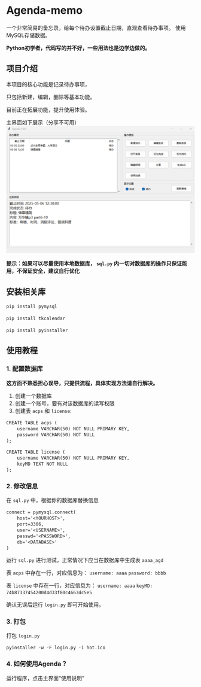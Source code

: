 # Agenda-memo
一个非常简易的备忘录，给每个待办设置截止日期，直观查看待办事项。
使用MySQL存储数据。

**Python初学者，代码写的并不好，一些用法也是边学边做的。**

## 项目介绍

本项目的核心功能是记录待办事项，

只包括新建，编辑，删除等基本功能。

目前正在拓展功能，提升使用体验。

主界面如下展示（分享不可用）
![Alt Text](preview.png)


**提示：如果可以尽量使用本地数据库， `sql.py` 内一切对数据库的操作只保证能用，不保证安全，建议自行优化**

## 安装相关库

```
pip install pymysql

pip install tkcalendar

pip install pyinstaller
```

## 使用教程

### 1. 配置数据库
**这方面不熟悉担心误导，只提供流程，具体实现方法请自行解决。**
1. 创建一个数据库
2. 创建一个账号，要有对该数据库的读写权限
3. 创建表 `acps` 和 `license`:
```
CREATE TABLE acps (
	username VARCHAR(50) NOT NULL PRIMARY KEY,
	password VARCHAR(50) NOT NULL
);
```
```
CREATE TABLE license (
	username VARCHAR(50) NOT NULL PRIMARY KEY,
	keyMD TEXT NOT NULL
);
```

### 2. 修改信息

在 `sql.py` 中，根据你的数据库替换信息
```
connect = pymysql.connect(  
    host='<YOURHOST>',  
    port=3306,  
    user='<USERNAME>',  
    passwd='<PASSWORD>',  
    db='<DATABASE>'
)
```

运行 `sql.py` 进行测试，正常情况下应当在数据库中生成表 `aaaa_agd`

表 `acps` 中存在一行，对应信息为： `username: aaaa` `password: bbbb`

表 `license` 中存在一行，对应信息为： `username: aaaa` `keyMD: 74b87337454200d4d33f80c4663dc5e5`

确认无误后运行 `login.py` 即可开始使用。

### 3. 打包
打包 `login.py`
```
pyinstaller -w -F login.py -i hot.ico
```

### 4. 如何使用Agenda？
运行程序，点击主界面“使用说明”
